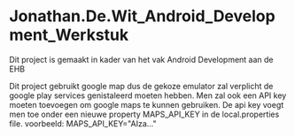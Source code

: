 # Jonathan.De.Wit_Android_Development_Werkstuk
Dit project is gemaakt in kader van het vak Android Development aan de EHB

Dit project gebruikt google map dus de gekoze emulator zal verplicht de google play services genistaleerd moeten hebben.
Men zal ook een API key moeten toevoegen om google maps te kunnen gebruiken. De api key voegt men toe onder een nieuwe property MAPS_API_KEY in de local.properties file.
voorbeeld:
MAPS_API_KEY="AIza..." 
